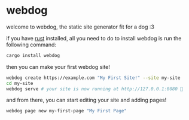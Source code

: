 # webdog

welcome to webdog, the static site generator fit for a dog :3

if you have [rust](https://rust-lang.org) installed, all you need to do to install webdog is run the following command:

```sh
cargo install webdog
```

then you can make your first webdog site!

```sh
webdog create https://example.com "My First Site!" --site my-site
cd my-site
webdog serve # your site is now running at http://127.0.0.1:8080 🥳
```

and from there, you can start editing your site and adding pages!

```sh
webdog page new my-first-page "My First Page"
```
